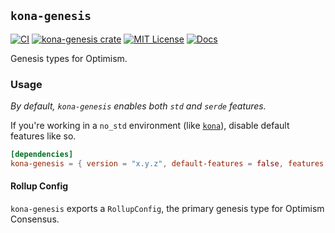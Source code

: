 ## `kona-genesis`

<a href="https://github.com/op-rs/kona/actions/workflows/rust_ci.yaml"><img src="https://github.com/op-rs/kona/actions/workflows/rust_ci.yaml/badge.svg?label=ci" alt="CI"></a>
<a href="https://crates.io/crates/kona-genesis"><img src="https://img.shields.io/crates/v/kona-genesis.svg" alt="kona-genesis crate"></a>
<a href="https://github.com/op-rs/kona/blob/main/LICENSE.md"><img src="https://img.shields.io/badge/License-MIT-d1d1f6.svg?label=license&labelColor=2a2f35" alt="MIT License"></a>
<a href="https://rollup.yoga"><img src="https://img.shields.io/badge/Docs-854a15?style=flat&labelColor=1C2C2E&color=BEC5C9&logo=mdBook&logoColor=BEC5C9" alt="Docs" /></a>


Genesis types for Optimism.

### Usage

_By default, `kona-genesis` enables both `std` and `serde` features._

If you're working in a `no_std` environment (like [`kona`][kona]), disable default features like so.

```toml
[dependencies]
kona-genesis = { version = "x.y.z", default-features = false, features = ["serde"] }
```

#### Rollup Config

`kona-genesis` exports a `RollupConfig`, the primary genesis type for Optimism Consensus.


<!-- Links -->

[alloy-genesis]: https://github.com/alloy-rs
[kona]: https://github.com/op-rs/kona/blob/main/Cargo.toml#L137
